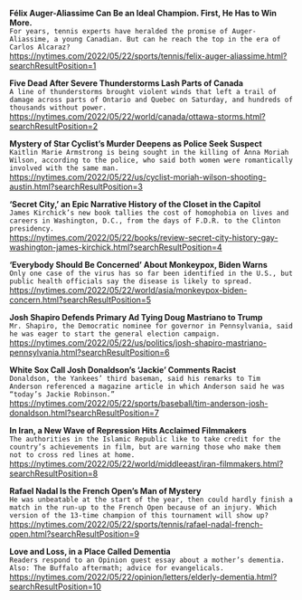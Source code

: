 **Félix Auger-Aliassime Can Be an Ideal Champion. First, He Has to Win More.**\
`For years, tennis experts have heralded the promise of Auger-Aliassime, a young Canadian. But can he reach the top in the era of Carlos Alcaraz?`\
https://nytimes.com/2022/05/22/sports/tennis/felix-auger-aliassime.html?searchResultPosition=1

**Five Dead After Severe Thunderstorms Lash Parts of Canada**\
`A line of thunderstorms brought violent winds that left a trail of damage across parts of Ontario and Quebec on Saturday, and hundreds of thousands without power.`\
https://nytimes.com/2022/05/22/world/canada/ottawa-storms.html?searchResultPosition=2

**Mystery of Star Cyclist’s Murder Deepens as Police Seek Suspect**\
`Kaitlin Marie Armstrong is being sought in the killing of Anna Moriah Wilson, according to the police, who said both women were romantically involved with the same man.`\
https://nytimes.com/2022/05/22/us/cyclist-moriah-wilson-shooting-austin.html?searchResultPosition=3

**‘Secret City,’ an Epic Narrative History of the Closet in the Capitol**\
`James Kirchick’s new book tallies the cost of homophobia on lives and careers in Washington, D.C., from the days of F.D.R. to the Clinton presidency.`\
https://nytimes.com/2022/05/22/books/review-secret-city-history-gay-washington-james-kirchick.html?searchResultPosition=4

**‘Everybody Should Be Concerned’ About Monkeypox, Biden Warns**\
`Only one case of the virus has so far been identified in the U.S., but public health officials say the disease is likely to spread.`\
https://nytimes.com/2022/05/22/world/asia/monkeypox-biden-concern.html?searchResultPosition=5

**Josh Shapiro Defends Primary Ad Tying Doug Mastriano to Trump**\
`Mr. Shapiro, the Democratic nominee for governor in Pennsylvania, said he was eager to start the general election campaign.`\
https://nytimes.com/2022/05/22/us/politics/josh-shapiro-mastriano-pennsylvania.html?searchResultPosition=6

**White Sox Call Josh Donaldson’s ‘Jackie’ Comments Racist**\
`Donaldson, the Yankees’ third baseman, said his remarks to Tim Anderson referenced a magazine article in which Anderson said he was “today’s Jackie Robinson.”`\
https://nytimes.com/2022/05/22/sports/baseball/tim-anderson-josh-donaldson.html?searchResultPosition=7

**In Iran, a New Wave of Repression Hits Acclaimed Filmmakers**\
`The authorities in the Islamic Republic like to take credit for the country’s achievements in film, but are warning those who make them not to cross red lines at home.`\
https://nytimes.com/2022/05/22/world/middleeast/iran-filmmakers.html?searchResultPosition=8

**Rafael Nadal Is the French Open’s Man of Mystery**\
`He was unbeatable at the start of the year, then could hardly finish a match in the run-up to the French Open because of an injury. Which version of the 13-time champion of this tournament will show up?`\
https://nytimes.com/2022/05/22/sports/tennis/rafael-nadal-french-open.html?searchResultPosition=9

**Love and Loss, in a Place Called Dementia**\
`Readers respond to an Opinion guest essay about a mother’s dementia. Also: The Buffalo aftermath; advice for evangelicals.`\
https://nytimes.com/2022/05/22/opinion/letters/elderly-dementia.html?searchResultPosition=10

